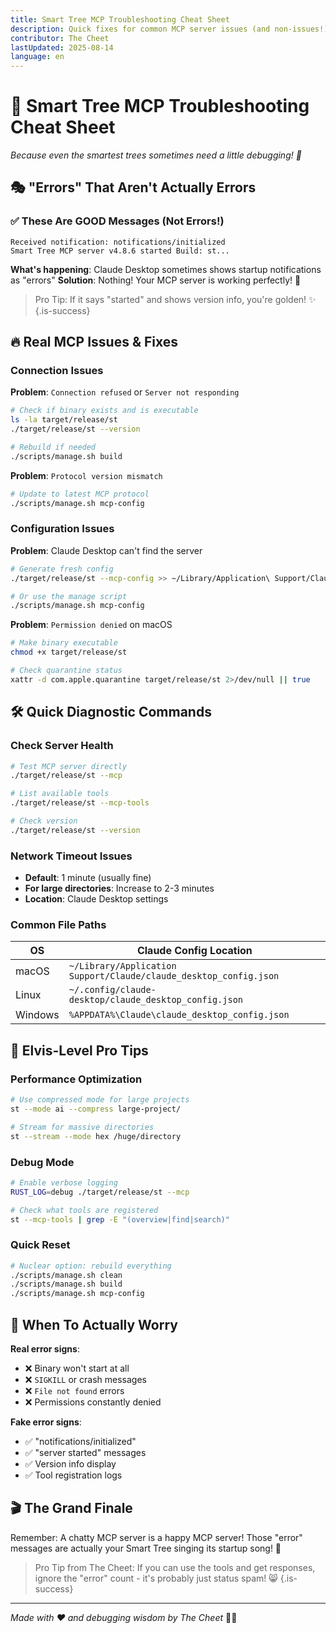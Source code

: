 ```yaml
---
title: Smart Tree MCP Troubleshooting Cheat Sheet
description: Quick fixes for common MCP server issues (and non-issues!)
contributor: The Cheet
lastUpdated: 2025-08-14
language: en
---
```


# 🤖 Smart Tree MCP Troubleshooting Cheat Sheet

*Because even the smartest trees sometimes need a little debugging! 🌳*

## 🎭 "Errors" That Aren't Actually Errors

### ✅ These Are GOOD Messages (Not Errors!)

```
Received notification: notifications/initialized
Smart Tree MCP server v4.8.6 started Build: st...
```

**What's happening**: Claude Desktop sometimes shows startup notifications as "errors"
**Solution**: Nothing! Your MCP server is working perfectly! 🎉

> Pro Tip: If it says "started" and shows version info, you're golden! ✨
{.is-success}

## 🔥 Real MCP Issues & Fixes

### Connection Issues

**Problem**: `Connection refused` or `Server not responding`
```bash
# Check if binary exists and is executable
ls -la target/release/st
./target/release/st --version

# Rebuild if needed
./scripts/manage.sh build
```

**Problem**: `Protocol version mismatch`
```bash
# Update to latest MCP protocol
./scripts/manage.sh mcp-config
```

### Configuration Issues

**Problem**: Claude Desktop can't find the server
```bash
# Generate fresh config
./target/release/st --mcp-config >> ~/Library/Application\ Support/Claude/claude_desktop_config.json

# Or use the manage script
./scripts/manage.sh mcp-config
```

**Problem**: `Permission denied` on macOS
```bash
# Make binary executable
chmod +x target/release/st

# Check quarantine status
xattr -d com.apple.quarantine target/release/st 2>/dev/null || true
```

## 🛠️ Quick Diagnostic Commands

### Check Server Health
```bash
# Test MCP server directly
./target/release/st --mcp

# List available tools
./target/release/st --mcp-tools

# Check version
./target/release/st --version
```

### Network Timeout Issues
- **Default**: 1 minute (usually fine)
- **For large directories**: Increase to 2-3 minutes
- **Location**: Claude Desktop settings

### Common File Paths

| OS | Claude Config Location |
|---|---|
| macOS | `~/Library/Application Support/Claude/claude_desktop_config.json` |
| Linux | `~/.config/claude-desktop/claude_desktop_config.json` |
| Windows | `%APPDATA%\Claude\claude_desktop_config.json` |

## 🎸 Elvis-Level Pro Tips

### Performance Optimization
```bash
# Use compressed mode for large projects
st --mode ai --compress large-project/

# Stream for massive directories
st --stream --mode hex /huge/directory
```

### Debug Mode
```bash
# Enable verbose logging
RUST_LOG=debug ./target/release/st --mcp

# Check what tools are registered
st --mcp-tools | grep -E "(overview|find|search)"
```

### Quick Reset
```bash
# Nuclear option: rebuild everything
./scripts/manage.sh clean
./scripts/manage.sh build
./scripts/manage.sh mcp-config
```

## 🚨 When To Actually Worry

**Real error signs**:
- ❌ Binary won't start at all
- ❌ `SIGKILL` or crash messages
- ❌ `File not found` errors
- ❌ Permissions constantly denied

**Fake error signs**:
- ✅ "notifications/initialized" 
- ✅ "server started" messages
- ✅ Version info display
- ✅ Tool registration logs

## 🎬 The Grand Finale

Remember: A chatty MCP server is a happy MCP server! Those "error" messages are actually your Smart Tree singing its startup song! 🎵

> Pro Tip from The Cheet: If you can use the tools and get responses, ignore the "error" count - it's probably just status spam! 😸
{.is-success}

---

*Made with ❤️ and debugging wisdom by The Cheet* 🐆✨